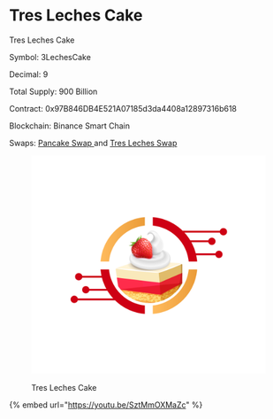 # Tres Leches Cake

Tres Leches Cake

Symbol: 3LechesCake

Decimal: 9

Total Supply: 900 Billion

Contract: 0x97B846DB4E521A07185d3da4408a12897316b618

Blockchain: Binance Smart Chain

Swaps: [Pancake Swap ](https://pancakeswap.finance/swap?outputCurrency=0x97B846DB4E521A07185d3da4408a12897316b618)and [Tres Leches Swap](https://swap.tresleches.finance/swap?chain=bsc)

<figure><img src="../../.gitbook/assets/Tres Leches Cake Official Logo.png" alt=""><figcaption><p>Tres Leches Cake</p></figcaption></figure>

{% embed url="https://youtu.be/SztMmOXMaZc" %}
